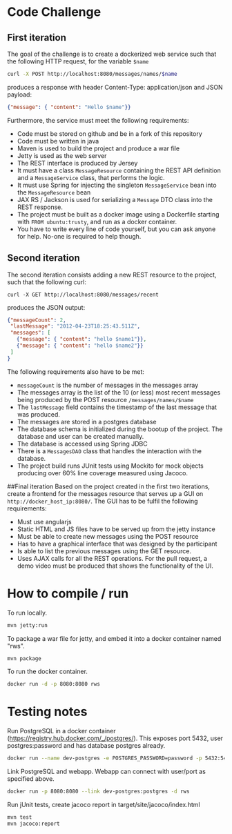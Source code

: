 # Code Challenge

## First iteration
The goal of the challenge is to create a dockerized web service such that the following HTTP request, for the variable `$name`
```sh
curl -X POST http://localhost:8080/messages/names/$name
```
produces a response with header Content-Type: application/json and JSON payload:
```json
{"message": { "content": "Hello $name"}}
```
Furthermore, the service must meet the following requirements:
* Code must be stored on github and be in a fork of this repository
* Code must be written in java
* Maven is used to build the project and produce a war file
* Jetty is used as the web server
* The REST interface is produced by Jersey
* It must have a class `MessageResource` containing the REST API definition and a `MessageService` class, that performs the logic.
* It must use Spring for injecting the singleton `MessageService` bean into the `MessageResource` bean
* JAX RS / Jackson is used for serializing a `Message` DTO class into the REST response.
* The project must be built as a docker image using a Dockerfile starting with `FROM ubuntu:trusty`, and run as a docker container.
* You have to write every line of code yourself, but you can ask anyone for help. No-one is required to help though.

## Second iteration
The second iteration consists adding a new REST resource to the project, such that the following curl:
```
curl -X GET http://localhost:8080/messages/recent
```
produces the JSON output:
```json
{"messageCount": 2,
 "lastMessage": "2012-04-23T18:25:43.511Z",
 "messages": [
   {"message": { "content": "hello $name1"}},
   {"message": { "content": "hello $name2"}}
 ]
}
```
The following requirements also have to be met:
* `messageCount` is the number of messages in the messages array
* The messages array is the list of the 10 (or less) most recent messages being produced by the POST resource `/messages/names/$name`
* The `lastMessage` field contains the timestamp of the last message that was produced.
* The messages are stored in a postgres database
* The database schema is initialized during the bootup of the project. The database and user can be created manually.
* The database is accessed using Spring JDBC
* There is a `MessagesDAO` class that handles the interaction with the database.
* The project build runs JUnit tests using Mockito for mock objects producing over 60% line coverage measured using Jacoco.

##Final iteration
Based on the project created in the first two iterations, create a frontend for the messages resource that serves up a GUI on `http://docker_host_ip:8080/`. 
The GUI has to be fulfil the following requirements:
* Must use angularjs
* Static HTML and JS files have to be served up from the jetty instance
* Must be able to create new messages using the POST resource
* Has to have a graphical interface that was designed by the participant
* Is able to list the previous messages using the GET resource.
* Uses AJAX calls for all the REST operations.
For the pull request, a demo video must be produced that shows the functionality of the UI.

# How to compile / run

To run locally.
```sh
mvn jetty:run
```

To package a war file for jetty, and embed it into a docker container named "rws".
```sh
mvn package
```

To run the docker container.
```sh
docker run -d -p 8080:8080 rws
```

# Testing notes

Run PostgreSQL in a docker container (https://registry.hub.docker.com/_/postgres/).
This exposes port 5432, user postgres:password and has database postgres already.
```sh
docker run --name dev-postgres -e POSTGRES_PASSWORD=password -p 5432:5432 -d postgres
```

Link PostgreSQL and webapp. Webapp can connect with user/port as specified above.
```sh
docker run -p 8080:8080 --link dev-postgres:postgres -d rws
```

Run jUnit tests, create jacoco report in target/site/jacoco/index.html
```sh
mvn test
mvn jacoco:report
```


